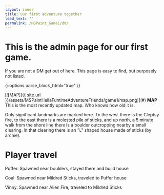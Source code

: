 ```yaml
---
layout: inner
title: Our first adventure together
lead_text: "" 
permalink: /MSPaint_Game1/dm/
---
```

# This is the admin page for our first game.
If you are not a DM get out of here. This page is easy to find, but purposely not listed. 

{::options parse_block_html="true" /}

<div class="thumbnail">
 [![MAP]({{ site.url }}/assets/MSPaintHellaFuntimeAdventureFriends/game1/map.png)](#)
 <b>MAP</b>
 This is the most recently updated map. Who knows how old it is.
</div>

Only significant landmarks are marked here. To the west there is the Cleptsy fire, to the east there is a molested pile of sticks, and up north, a 5 minute walk from the shore line there is a boulder outcropping nearby a small clearing. In that clearing there is an "L" shaped house made of sticks (by archie).

# Player travel

Puffer: Spawned near boulders, stayed there and build house

Coal: Spawned near Mildred Sticks, traveled to Puffer house

Vinny: Spawned near Alien Fire, traveled to Mildred Sticks
